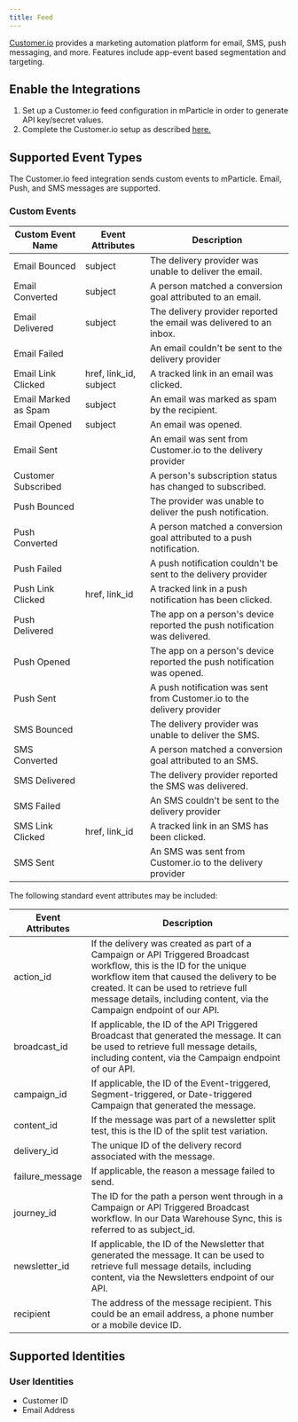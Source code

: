 ```yaml
---
title: Feed
---
```


[Customer.io](https://customer.io/) provides a marketing automation platform for email, SMS, push messaging, and more. Features include app-event based segmentation and targeting.

## Enable the Integrations

1. Set up a Customer.io feed configuration in mParticle in order to generate API key/secret values.  
2. Complete the Customer.io setup as described [here.](https://customer.io/docs/integrating-with-mparticle)

## Supported Event Types

The Customer.io feed integration sends custom events to mParticle.  Email, Push,  and SMS messages are supported.

### Custom Events

| Custom Event Name | Event Attributes | Description
| ---|---|---
| Email Bounced | subject | The delivery provider was unable to deliver the email.
| Email Converted | subject | A person matched a conversion goal attributed to an email.
| Email Delivered | subject | The delivery provider reported the email was delivered to an inbox.
| Email Failed | | An email couldn't be sent to the delivery provider
| Email Link Clicked | href, link_id, subject | A tracked link in an email was clicked.
| Email Marked as Spam | subject | An email was marked as spam by the recipient.
| Email Opened | subject | An email was opened.
| Email Sent |	| An email was sent from Customer.io to the delivery provider
| Customer Subscribed | | A person's subscription status has changed to subscribed.
| Push Bounced | | The provider was unable to deliver the push notification.
| Push Converted | | A person matched a conversion goal attributed to a push notification.
| Push Failed  | | A push notification couldn't be sent to the delivery provider
| Push Link Clicked | href, link_id | A tracked link in a push notification has been clicked.
| Push Delivered | | The app on a person's device reported the push notification was delivered.
| Push Opened | | The app on a person's device reported the push notification was opened.
| Push Sent  | | 	A push notification was sent from Customer.io to the delivery provider
| SMS Bounced | | The delivery provider was unable to deliver the SMS.
| SMS Converted | | A person matched a conversion goal attributed to an SMS.
| SMS Delivered | | The delivery provider reported the SMS was delivered.
| SMS Failed | | An SMS couldn't be sent to the delivery provider
| SMS Link Clicked | href, link_id | A tracked link in an SMS has been clicked.
| SMS Sent  | | 	An SMS was sent from Customer.io to the delivery provider

The following standard event attributes may be included:

| Event Attributes | Description
| ---|---
| action_id | If the delivery was created as part of a Campaign or API Triggered Broadcast workflow, this is the ID for the unique workflow item that caused the delivery to be created. It can be used to retrieve full message details, including content, via the Campaign endpoint of our API.
| broadcast_id | If applicable, the ID of the API Triggered Broadcast that generated the message. It can be used to retrieve full message details, including content, via the Campaign endpoint of our API.
| campaign_id | If applicable, the ID of the Event-triggered, Segment-triggered, or Date-triggered Campaign that generated the message.
| content_id |If the message was part of a newsletter split test, this is the ID of the split test variation.
| delivery_id | The unique ID of the delivery record associated with the message.
| failure_message | If applicable, the reason a message failed to send.
| journey_id | The ID for the path a person went through in a Campaign or API Triggered Broadcast workflow. In our Data Warehouse Sync, this is referred to as subject_id.
| newsletter_id	| If applicable, the ID of the Newsletter that generated the message. It can be used to retrieve full message details, including content, via the Newsletters endpoint of our API.
| recipient | The address of the message recipient. This could be an email address, a phone number or a mobile device ID.




## Supported Identities

### User Identities

* Customer ID
* Email Address
